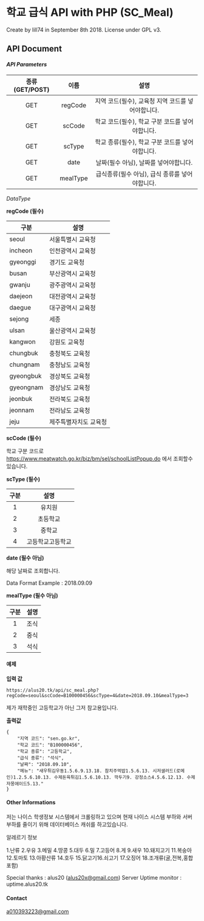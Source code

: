 # **학교 급식 API with PHP (SC_Meal)**

Create by lill74 in September 8th 2018. License under GPL v3.

## API Document

#### *API Parameters*

| 종류(GET/POST) |   이름   |                       설명                        |
| :------------: | :------: | :-----------------------------------------------: |
|      GET       | regCode  | 지역 코드(필수), 교육청 지역 코드를 넣어야합니다. |
|      GET       |  scCode  |  학교 코드(필수), 학교 구분 코드를 넣어야합니다.  |
|      GET       |  scType  |  학교 종류(필수), 학교 구분 코드를 넣어야합니다.  |
|      GET       |   date   |       날짜(필수 아님), 날짜를 넣어야합니다.       |
|      GET       | mealType |  급식종류(필수 아님), 급식 종류를 넣어야합니다.   |



*DataType*

**regCode (필수)**

| 구분      | 설명                  |
| --------- | --------------------- |
| seoul     | 서울특별시 교육청     |
| incheon   | 인천광역시 교육청     |
| gyeonggi  | 경기도 교육청         |
| busan     | 부산광역시 교육청     |
| gwanju    | 광주광역시 교육청     |
| daejeon   | 대전광역시 교육청     |
| daegue    | 대구광역시 교육청     |
| sejong    | 세종                  |
| ulsan     | 울산광역시 교육청     |
| kangwon   | 강원도 교육청         |
| chungbuk  | 충청북도 교육청       |
| chungnam  | 충청남도 교육청       |
| gyeongbuk | 경상북도 교육청       |
| gyeongnam | 경상남도 교육청       |
| jeonbuk   | 전라북도 교육청       |
| jeonnam   | 전라남도 교육청       |
| jeju      | 제주특별자치도 교육청 |



**scCode (필수)**

학교 구분 코드로 https://www.meatwatch.go.kr/biz/bm/sel/schoolListPopup.do 에서 조회할수 있습니다.



**scType (필수)**

| 구분 |       설명       |
| :--: | :--------------: |
|  1   |      유치원      |
|  2   |     초등학교     |
|  3   |      중학교      |
|  4   | 고등학교고등학교 |



**date (필수 아님)**

해당 날짜로 조회합니다.

Data Format Example : 2018.09.09



**mealType (필수 아님)**

| 구분 | 설명 |
| :--: | :--: |
|  1   | 조식 |
|  2   | 중식 |
|  3   | 석식 |



#### 예제

**입력 값**

```
https://alus20.tk/api/sc_meal.php?regCode=seoul&scCode=B100000456&scType=4&date=2018.09.10&mealType=3
```

제가 재학중인 고등학교가 아닌 그저 참고용입니다.



**출력값**

```
{
    "지역 코드": "sen.go.kr",
    "학교 코드": "B100000456",
    "학교 종류": "고등학교",
    "급식 종류": "석식",
    "날짜": "2018.09.10",
    "메뉴": "새우튀김우동1.5.6.9.13.18. 참치주먹밥1.5.6.13. 시저샐러드(로메인)1.2.5.6.10.13. 수제돈육튀김1.5.6.10.13. 깍두기9. 강정소스4.5.6.12.13. 수제자몽에이드5.13."
}
```



#### Other Informations

저는 나이스 학생정보 시스템에서 크롤링하고 있으며 현재 나이스 시스템 부하와 서버 부하를 줄이기 위해 데이터베이스 캐쉬를 하고있습니다.



알레르기 정보

1.난류 2.우유 3.메밀 4.땅콩 5.대두 6.밀 7.고등어 8.게 9.새우 10.돼지고기 11.복숭아 12.토마토 13.아황산류 14.호두 15.닭고기16.쇠고기 17.오징어 18.조개류(굴,전복,홍합 포함)

Special thanks : alus20 (alus20x@gmail.com)
Server Uptime monitor : uptime.alus20.tk

#### Contact

a010393223@gmail.com
